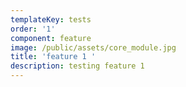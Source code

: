 ```yaml
---
templateKey: tests
order: '1'
component: feature
image: /public/assets/core_module.jpg
title: 'feature 1 '
description: testing feature 1
---
```


